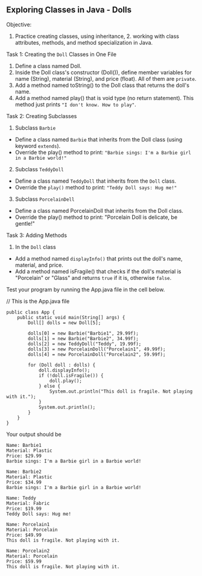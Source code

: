 ## Exploring Classes in Java - Dolls

Objective:
1. Practice creating classes, using inheritance, 2. working with class attributes, methods, and method specialization in Java.

Task 1: Creating the `Doll` Classes in One File
1. Define a class named Doll.
2. Inside the Doll class's constructor (Doll()), define member variables for name (String), material (String), and price (float). All of them are `private`.
3. Add a method named toString() to the Doll class that returns the doll's name.
4. Add a method named play() that is void type (no return statement). This method just prints `"I don't know. How to play"`.

Task 2: Creating Subclasses
1. Subclass `Barbie`
  * Define a class named `Barbie` that inherits from the Doll class (using keyword `extends`).
  * Override the play() method to print: `"Barbie sings: I'm a Barbie girl in a Barbie world!"`
2. Subclass `TeddyDoll`
  * Define a class named `TeddyDoll` that inherits from the `Doll` class.
  * Override the `play()` method to print: `"Teddy Doll says: Hug me!"`
3. Subclass `PorcelainDell`
  * Define a class named PorcelainDoll that inherits from the Doll class.
  * Override the play() method to print: "Porcelain Doll is delicate, be gentle!"

Task 3: Adding Methods
1. In the `Doll` class
  * Add a method named `displayInfo()` that prints out the doll's name, material, and price.
  * Add a method named isFragile() that checks if the doll's material is "Porcelain" or "Glass" and returns `true` if it is, otherwise `false`.

Test your program by running the App.java file in the cell below.

// This is the App.java file

```
public class App {
    public static void main(String[] args) {
        Doll[] dolls = new Doll[5];

        dolls[0] = new Barbie("Barbie1", 29.99f);
        dolls[1] = new Barbie("Barbie2", 34.99f);
        dolls[2] = new TeddyDoll("Teddy", 19.99f);
        dolls[3] = new PorcelainDoll("Porcelain1", 49.99f);
        dolls[4] = new PorcelainDoll("Porcelain2", 59.99f);

        for (Doll doll : dolls) {
            doll.displayInfo();
            if (!doll.isFragile()) {
                doll.play();
            } else {
                System.out.println("This doll is fragile. Not playing with it.");
            }
            System.out.println();
        }
    }
}
```


Your output should be

```
Name: Barbie1
Material: Plastic
Price: $29.99
Barbie sings: I'm a Barbie girl in a Barbie world!

Name: Barbie2
Material: Plastic
Price: $34.99
Barbie sings: I'm a Barbie girl in a Barbie world!

Name: Teddy
Material: Fabric
Price: $19.99
Teddy Doll says: Hug me!

Name: Porcelain1
Material: Porcelain
Price: $49.99
This doll is fragile. Not playing with it.

Name: Porcelain2
Material: Porcelain
Price: $59.99
This doll is fragile. Not playing with it.
```

